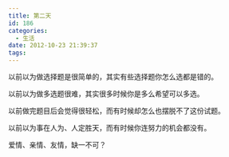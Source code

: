 ```yaml
---
title: 第二天
id: 186
categories:
  - 生活
date: 2012-10-23 21:39:37
tags:
---
```


以前以为做选择题是很简单的，其实有些选择题你怎么选都是错的。

以前以为做多选题很难，其实很多时候你是多么希望可以多选。

以前做完题目后会觉得很轻松，而有时候却怎么也摆脱不了这份试题。

以前以为事在人为、人定胜天，而有时候你连努力的机会都没有。

爱情、亲情、友情，缺一不可？
